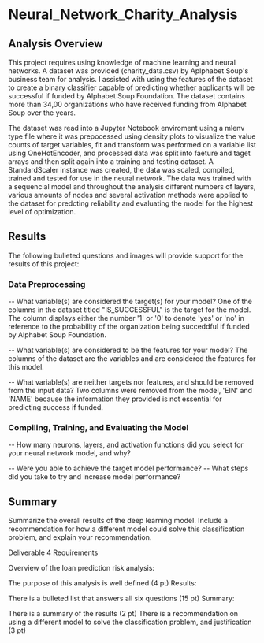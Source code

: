 # Neural_Network_Charity_Analysis

## Analysis Overview
This project requires using knowledge of machine learning and neural networks. A dataset was provided (charity_data.csv) by Aplphabet Soup's business team for analysis. I assisted with using the features of the dataset to create a binary classifier capable of predicting whether applicants will be successful if funded by Alphabet Soup Foundation. The dataset contains more than 34,00 organizations who have received funding from Alphabet Soup over the years. 

The dataset was read into a Jupyter Notebook enviroment using a mlenv type file where it was prepocessed using density plots to visualize the value counts of target variables, fit and transform was performed on a variable list using OneHotEncoder, and processed data was split into faeture and taget arrays and then split again into a training and testing dataset. A StandardScaler instance was created, the data was scaled, compiled, trained and tested for use in the neural network. The data was trained with a sequencial model and throughout the analysis different numbers of layers, various amounts of nodes and several activation methods were applied to the dataset for predcting reliability and evaluating the model for the highest level of optimization.  

## Results 
The following bulleted questions and images will provide support for the results of this project:

### Data Preprocessing
-- What variable(s) are considered the target(s) for your model?
    One of the columns in the dataset titled "IS_SUCCESSFUL" is the target for the model. The column displays either the number '1' or '0' to denote 'yes' or 'no' in                 reference to the probability of the organization being succeddful if funded by Alphabet Soup Foundation.
    
-- What variable(s) are considered to be the features for your model?
    The columns of the dataset are the variables and are considered the features for this model. 
    
-- What variable(s) are neither targets nor features, and should be removed from the input data?
    Two columns were removed from the model, 'EIN' and 'NAME' because the information they provided is not essential for predicting success if funded.

### Compiling, Training, and Evaluating the Model
-- How many neurons, layers, and activation functions did you select for your neural network model, and why?

-- Were you able to achieve the target model performance?
-- What steps did you take to try and increase model performance?
## Summary
Summarize the overall results of the deep learning model. Include a recommendation for how a different model could solve this classification problem, and explain your recommendation.

Deliverable 4 Requirements


Overview of the loan prediction risk analysis:

The purpose of this analysis is well defined (4 pt)
Results:

There is a bulleted list that answers all six questions (15 pt)
Summary:

There is a summary of the results (2 pt)
There is a recommendation on using a different model to solve the classification problem, and justification (3 pt)
